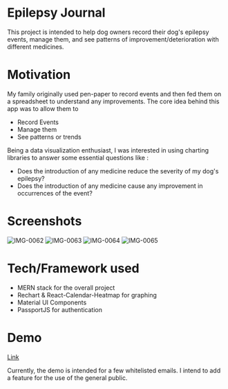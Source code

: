 # Epilepsy Journal

This project is intended to help dog owners record their dog's epilepsy events, manage them, and see patterns of improvement/deterioration with different medicines.

# Motivation

My family originally used pen-paper to record events and then fed them on a spreadsheet to understand any improvements. The core idea behind this app was to allow them to

- Record Events
- Manage them
- See patterns or trends

Being a data visualization enthusiast, I was interested in using charting libraries to answer some essential questions like :

- Does the introduction of any medicine reduce the severity of my dog's epilepsy?
- Does the introduction of any medicine cause any improvement in occurrences of the event?

# Screenshots

![IMG-0062](https://user-images.githubusercontent.com/7847324/93707615-0c5b8280-fae5-11ea-932d-fcb3c28a225c.jpg)
![IMG-0063](https://user-images.githubusercontent.com/7847324/93707616-0cf41900-fae5-11ea-8041-b9766b33b0db.jpg)
![IMG-0064](https://user-images.githubusercontent.com/7847324/93707618-0d8caf80-fae5-11ea-9ffe-cabe80ae2085.jpg)
![IMG-0065](https://user-images.githubusercontent.com/7847324/93707619-0d8caf80-fae5-11ea-9178-553e3357473d.jpg)

# Tech/Framework used

- MERN stack for the overall project
- Rechart & React-Calendar-Heatmap for graphing
- Material UI Components
- PassportJS for authentication

# Demo

[Link](https://glacial-fortress-18837.herokuapp.com/auth/google)

Currently, the demo is intended for a few whitelisted emails. I intend to add a feature for the use of the general public.

